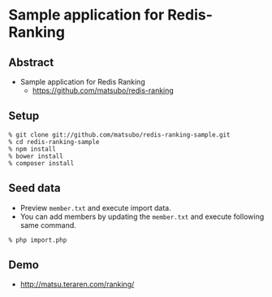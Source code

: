 Sample application for Redis-Ranking
===

Abstract
---
- Sample application for Redis Ranking
  - https://github.com/matsubo/redis-ranking

Setup
---

```
% git clone git://github.com/matsubo/redis-ranking-sample.git
% cd redis-ranking-sample
% npm install
% bower install
% composer install
```


Seed data
---

- Preview `member.txt` and execute import data.
- You can add members by updating the `member.txt` and execute following same command.

```
% php import.php
```


Demo
---
- http://matsu.teraren.com/ranking/


